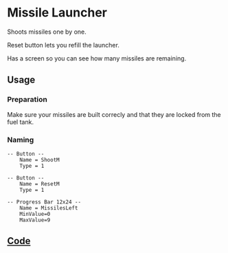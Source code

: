 # Missile Launcher

Shoots missiles one by one.

Reset button lets you refill the launcher.

Has a screen so you can see how many missiles are remaining.

## Usage
### Preparation

Make sure your missiles are built correcly and that they are locked from the fuel tank.

### Naming
```
-- Button --
    Name = ShootM
    Type = 1
```
```
-- Button --
    Name = ResetM
    Type = 1
```
```
-- Progress Bar 12x24 --
    Name = MissilesLeft
    MinValue=0
    MaxValue=9
```

## [Code](src/MissileLauncher.yolol/)

```

```
